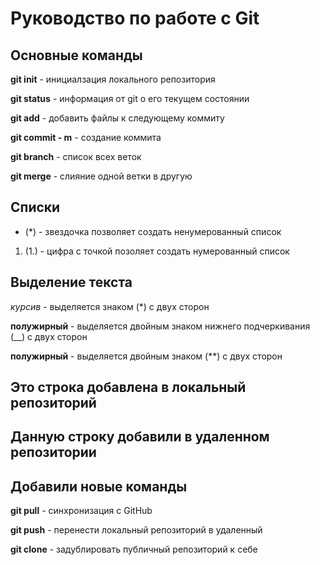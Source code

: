 # Руководство по работе с Git

## Основные команды
**git init** - инициалзация локального репозитория

**git status** - информация от git о его текущем состоянии

**git add** - добавить файлы к следующему коммиту

**git commit - m** - создание коммита

**git branch** - список всех веток

**git merge** - слияние одной ветки в другую

## Списки
* (*) - звездочка позволяет создать ненумерованный список
1. (1.) - цифра с точкой позоляет создать нумерованный список
## Выделение текста 
*курсив* - выделяется знаком (*) с двух сторон

__полужирный__ - выделяется двойным знаком 
нижнего подчеркивания (__) с двух сторон

**полужирный** - выделяется двойным знаком (**) с двух сторон

## Это строка добавлена в локальный репозиторий 

## Данную строку добавили в удаленном репозитории

## Добавили новые команды 

**git pull** - синхронизация с GitHub

**git push** - перенести локальный репозиторий в удаленный 

**git clone** - задублировать публичный репозиторий к себе
